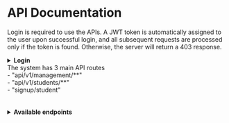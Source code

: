 # API Documentation

Login is required to use the APIs. A JWT token is automatically assigned to the user upon successful login, and all subsequent requests are processed only if the token is found. Otherwise, the server will return a 403 response. <br>
<details>
<summary><strong>Login</strong></summary>
POST - "/login" <br>
{<br>
    "username": "superadmin",<br>
    "password": "123456"<br>
}<br>
{<br>
    "username": "admin",<br>
    "password": "1234567"<br>
}<br>
{<br>
	".......": "......"<br>
}<br>
</details>
The system has 3 main API routes <br>
- "api/v1/management/**" <br>
- "api/v1/students/**" <br>
- "signup/student" <br>

<br>
<br>

<details>
<summary><strong>Available endpoints</strong></summary>
<details>
<summary>Management</summary>
"api/management/**" - only system admins can use this path. You can access the API paths available in the system and make requests to them <br>
<br>
1). Working with the Users table.
POST - "api/v1/management/users/create" <br>
Authorization - <jwt_token> <br>
{<br>
    "username": "....",<br>
    "password": "...."<br>
}<br>
POST - "api/v1/management/users/enable/{id}" <br>
POST - "api/v1/management/users/disable/{id}" <br>
<details>
<summary>2). Work with the Student table</summary>summary>
GET - "api/v1/management/students" <br>
GET - "api/v1/management/students/{id}" <br>
GET - "api/v1/management/students/by?name=..." <br>
Param<br>
name = "..." <br>
</details>

<details>
<summary>3). Work with the faculty table</summary>summary>
POST - "api/v1/management/faculties"<br>
{<br>
	"name": "....."<br>
}<br>
GET - "api/v1/management/faculties" <br>
GET - "api/v1/management/faculties/{id}" <br>
DELETE - "api/v1/management/faculties/{id}" <br>
PUT - "api/v1/management/faculties/{id}" <br>
{<br>
    "name": "....." <br>
}<br>
</details>

<details>
<summary>4). Working with the table of roles </summary>
<br>
POST - "api/v1/management/roles" <br>
{<br>
	"name": "ROLE_NAME" <br>
}<br>
<br>
POST - "api/v1/management/roles/assign/{user_id}" <br>
{<br>
	"id": ... <br>
}<br>
DELETE - "api/v1/management/roles/remove/{user_id}" <br>
{<br>
	"id": ... <br>
}<br>
GET - "api/v1/management/roles" <br>
GET - "api/v1/management/roles/{role_id}" <br>
DELETE - "api/v1/management/roles/{role_id}" <br>
PUT - "api/v1/management/roles/{role_id}" <br>
</details>
</details>
<details>
<summary><strong>Students</strong></summary>
"api/v1/students/**" - With this API, students can get their data, change it and launch their account. <br>
<br>
PUT - "api/v1/students/{id}" <br>
{<br>
    "firstname": "Firstname", <br>
    "lastname": "Lastname", <br>
    "birth_date": "1990-01-01", <br>
    "address": "22 Galaxy" <br>
} <br>
GET - "api/v1/students/{id}" <br>
DELETE - "api/v1/students/{id}" <br>
</details>
<details>
<summary>Sign UP</summary>
<h3>"signup/student" - This API is open to everyone for student registration. </h3>

POST - "signup/student" <br>
{<br>
    "username": "....", <br>
    "password": "....", <br>
    "firstname": "....", <br>
    "lastname": "....", <br>
    "birth_date": "....", <br>
    "faculty": ...., <br>
    "address": "...." <br>
}
</details>
